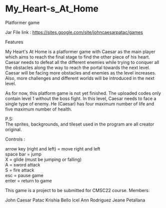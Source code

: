 # My_Heart-s_At_Home
Platformer game

Jar File link : https://sites.google.com/site/johncaesarpatac/games

Features

My Heart's At Home is a platformer game with Caesar as the main player which aims to reach the final stage to find the other piece of his heart. Caesar needs to defeat all the different enemies while trying to conquer all the obstacles along the way to reach the portal towards the next level. Caesar will be facing more obstacles and enemies as the level increases. Also, more challenges and different worlds will be introduced in the next level.

As for now, this platform game is not yet finished. The uploaded codes only contain level 1 without the boss fight. In this level, Caesar needs to face a single type of enemy. He (Caesar) has four maximum number of life and five maximum number of health.

P.S:  
The sprites, backgrounds, and tileset used in the program are all creator original.

Controls :

arrow key (right and left) = move right and left  
space bar = jump  
X = glide (must be jumping or falling)  
A = sword attack  
S = fire attack  
esc = pause game  
enter = return to game  

This game is a project to be submitted for CMSC22 course. Members:

John Caesar Patac Krishia Bello Icel Ann Rodriguez Jeane Petallana

